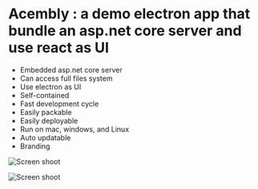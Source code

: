 # Acembly : a demo electron app that bundle an asp.net core server and use react as UI

* Embedded asp.net core server
* Can access full files system
* Use electron as UI
* Self-contained
* Fast development cycle
* Easily packable
* Easily deployable
* Run on mac, windows, and Linux
* Auto updatable
* Branding

![Screen shoot](https://github.com/HalidCisse/Acembly.Ftx/raw/master/docs/home.png)


![Screen shoot](https://github.com/HalidCisse/Acembly.Ftx/raw/master/docs/files.png)
